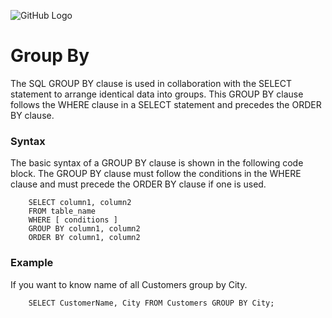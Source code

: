 ![GitHub Logo](https://s3.ap-south-1.amazonaws.com/greyatom-social/GreyAtom-logo.png)

# Group By

The SQL GROUP BY clause is used in collaboration with the SELECT statement to arrange identical data into groups. This GROUP BY clause follows the WHERE clause in a SELECT statement and precedes the ORDER BY clause.

### Syntax

The basic syntax of a GROUP BY clause is shown in the following code block. The GROUP BY clause must follow the conditions in the WHERE clause and must precede the ORDER BY clause if one is used.

        SELECT column1, column2
        FROM table_name
        WHERE [ conditions ]
        GROUP BY column1, column2
        ORDER BY column1, column2

### Example

If you want to know name of all Customers group by City.

        SELECT CustomerName, City FROM Customers GROUP BY City;

